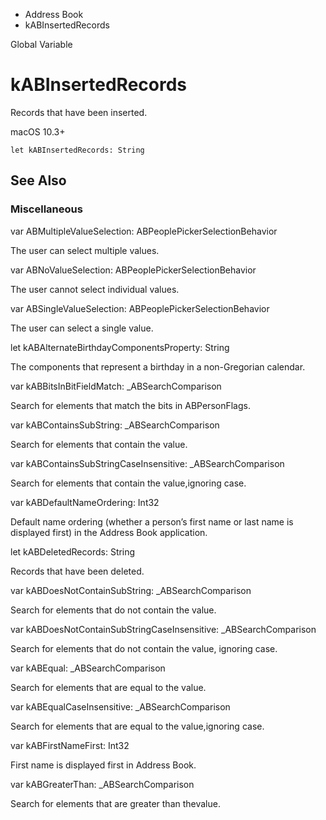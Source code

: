 

- Address Book
-  kABInsertedRecords 

Global Variable

# kABInsertedRecords

Records that have been inserted.

macOS 10.3+

``` source
let kABInsertedRecords: String
```

## See Also

### Miscellaneous

var ABMultipleValueSelection: ABPeoplePickerSelectionBehavior

The user can select multiple values.

var ABNoValueSelection: ABPeoplePickerSelectionBehavior

The user cannot select individual values.

var ABSingleValueSelection: ABPeoplePickerSelectionBehavior

The user can select a single value.

let kABAlternateBirthdayComponentsProperty: String

The components that represent a birthday in a non-Gregorian calendar.

var kABBitsInBitFieldMatch: _ABSearchComparison

Search for elements that match the bits in ABPersonFlags.

var kABContainsSubString: _ABSearchComparison

Search for elements that contain the value.

var kABContainsSubStringCaseInsensitive: _ABSearchComparison

Search for elements that contain the value,ignoring case.

var kABDefaultNameOrdering: Int32

Default name ordering (whether a person’s first name or last name is displayed first) in the Address Book application.

let kABDeletedRecords: String

Records that have been deleted.

var kABDoesNotContainSubString: _ABSearchComparison

Search for elements that do not contain the value.

var kABDoesNotContainSubStringCaseInsensitive: _ABSearchComparison

Search for elements that do not contain the value, ignoring case.

var kABEqual: _ABSearchComparison

Search for elements that are equal to the value.

var kABEqualCaseInsensitive: _ABSearchComparison

Search for elements that are equal to the value,ignoring case.

var kABFirstNameFirst: Int32

First name is displayed first in Address Book.

var kABGreaterThan: _ABSearchComparison

Search for elements that are greater than thevalue.

